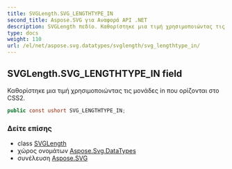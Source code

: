```yaml
---
title: SVGLength.SVG_LENGTHTYPE_IN
second_title: Aspose.SVG για Αναφορά API .NET
description: SVGLength πεδίο. Καθορίστηκε μια τιμή χρησιμοποιώντας τις μονάδες in που ορίζονται στο CSS2.
type: docs
weight: 110
url: /el/net/aspose.svg.datatypes/svglength/svg_lengthtype_in/
---
```

## SVGLength.SVG_LENGTHTYPE_IN field

Καθορίστηκε μια τιμή χρησιμοποιώντας τις μονάδες in που ορίζονται στο CSS2.

```csharp
public const ushort SVG_LENGTHTYPE_IN;
```

### Δείτε επίσης

* class [SVGLength](../)
* χώρος ονομάτων [Aspose.Svg.DataTypes](../../svglength/)
* συνέλευση [Aspose.SVG](../../../)


